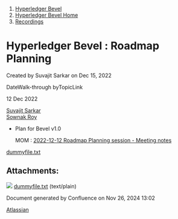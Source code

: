 1. [Hyperledger Bevel](index.html)
2. [Hyperledger Bevel Home](Hyperledger-Bevel-Home_21954565.html)
3. [Recordings](Recordings_21960999.html)

# Hyperledger Bevel : Roadmap Planning

Created by Suvajit Sarkar on Dec 15, 2022

DateWalk-through byTopicLink

12 Dec 2022 

[Suvajit Sarkar](https://lf-hyperledger.atlassian.net/wiki/people/712020:9a33b8cc-fcb9-4626-9e09-7f700c9c2300?ref=confluence)  
[Sownak Roy](https://lf-hyperledger.atlassian.net/wiki/people/5f6defc406e342007131c946?ref=confluence) 

- Plan for Bevel v1.0
  
  MOM : [2022-12-12 Roadmap Planning session - Meeting notes](2022-12-12-Roadmap-Planning-session---Meeting-notes_21961026.html)

[dummyfile.txt](#)

## Attachments:

![](images/icons/bullet_blue.gif) [dummyfile.txt](attachments/21955108/21961029.txt) (text/plain)

Document generated by Confluence on Nov 26, 2024 13:02

[Atlassian](http://www.atlassian.com/)
